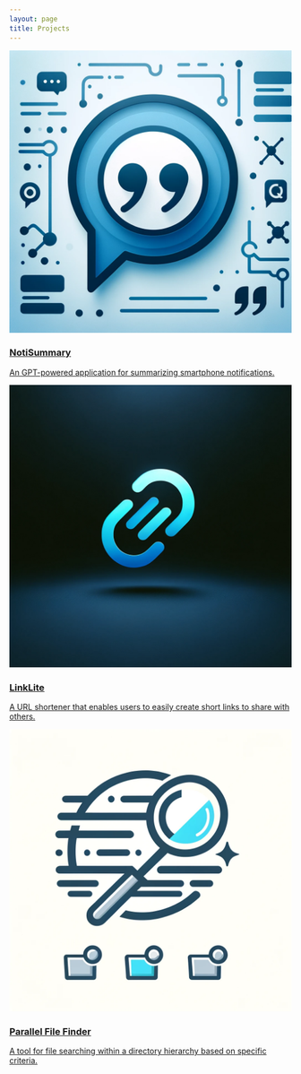 ```yaml
---
layout: page
title: Projects
---
```


<div class="card-container">
  <a href="https://github.com/noti-summary/NotiSummary" target="_blank" rel="noopener noreferrer" class="card">
    <div>
      <img src="/assets/img/notisummary_logo.png" alt="NotiSummary">
      <h3>NotiSummary</h3>
      <p>An GPT-powered application for summarizing smartphone notifications.</p>
    </div>
  </a>
  <a href="https://github.com/james5418/LinkLite" target="_blank" rel="noopener noreferrer" class="card">
    <div>
      <img src="/assets/img/linklite_logo.png" alt="LinkLite">
      <h3>LinkLite</h3>
      <p>A URL shortener that enables users to easily create short links to share with others.</p>
    </div>
  </a>
  <a href="https://github.com/james5418/parallel-file-finder" target="_blank" rel="noopener noreferrer" class="card">
    <div>
      <img src="/assets/img/parallel_file_finder_logo.png" alt="Parallel File Finder">
      <h3>Parallel File Finder</h3>
      <p>A tool for file searching within a directory hierarchy based on specific criteria.</p>
    </div>
  </a>
</div>
